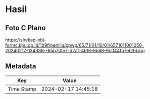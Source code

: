 # Hasil

## Foto C Plano

https://sirekap-obj-formc.kpu.go.id/1b9f/pemilu/ppwp/65/71/01/10/01/6571011001050-20240217-134339--65b70fe7-d2af-4b16-8b68-9c044fb7eb36.jpg


## Metadata

| Key        | Value               |
| ---------- | ------------------- |
| Time Stamp | 2024-02-17 14:45:18 |



